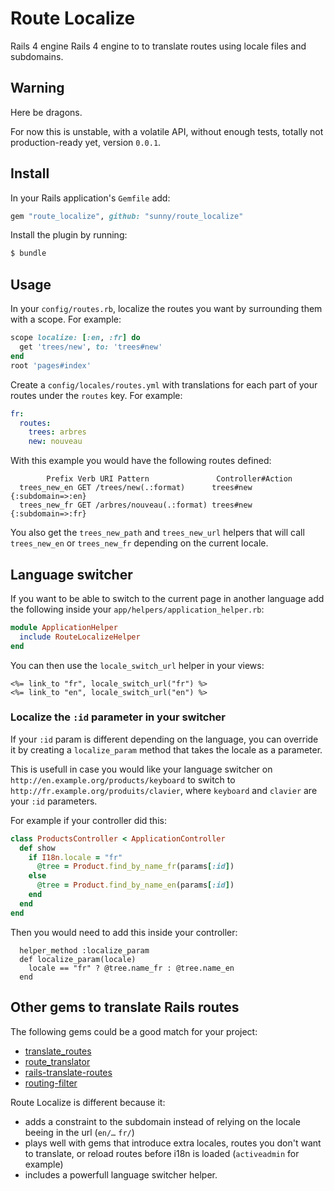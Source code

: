 # Route Localize

Rails 4 engine Rails 4 engine to to translate routes using locale files and subdomains.

## Warning

Here be dragons.

For now this is unstable, with a volatile API, without enough tests,
totally not production-ready yet, version `0.0.1`.


## Install

In your Rails application's `Gemfile` add:

```rb
gem "route_localize", github: "sunny/route_localize"
```

Install the plugin by running:

```sh
$ bundle
```

## Usage

In your `config/routes.rb`, localize the routes you want by surrounding them with a scope. For example:

```rb
scope localize: [:en, :fr] do
  get 'trees/new', to: 'trees#new'
end
root 'pages#index'
```

Create a `config/locales/routes.yml` with translations for each part of your routes under the `routes` key. For example:

```yml
fr:
  routes:
    trees: arbres
    new: nouveau
```

With this example you would have the following routes defined:

            Prefix Verb URI Pattern               Controller#Action
      trees_new_en GET /trees/new(.:format)      trees#new {:subdomain=>:en}
      trees_new_fr GET /arbres/nouveau(.:format) trees#new {:subdomain=>:fr}

You also get the `trees_new_path` and `trees_new_url` helpers that will call
`trees_new_en` or `trees_new_fr` depending on the current locale.


## Language switcher

If you want to be able to switch to the current page in another language
add the following inside your `app/helpers/application_helper.rb`:

```rb
module ApplicationHelper
  include RouteLocalizeHelper
end
```

You can then use the `locale_switch_url` helper in your views:

```erb
<%= link_to "fr", locale_switch_url("fr") %>
<%= link_to "en", locale_switch_url("en") %>
```

### Localize the `:id` parameter in your switcher

If your `:id` param is different depending on the language, you can override
it by creating a `localize_param` method that takes the locale as a parameter.

This is usefull in case you would like your language switcher on
`http://en.example.org/products/keyboard` to switch to `http://fr.example.org/produits/clavier`,
where `keyboard` and `clavier` are your `:id` parameters.

For example if your controller did this:

```rb
class ProductsController < ApplicationController
  def show
    if I18n.locale = "fr"
      @tree = Product.find_by_name_fr(params[:id])
    else
      @tree = Product.find_by_name_en(params[:id])
    end
  end
end
```

Then you would need to add this inside your controller:

```
  helper_method :localize_param
  def localize_param(locale)
    locale == "fr" ? @tree.name_fr : @tree.name_en
  end
```


## Other gems to translate Rails routes

The following gems could be a good match for your project:

- [translate_routes](https://github.com/raul/translate_routes)
- [route_translator](https://github.com/enriclluelles/route_translator/)
- [rails-translate-routes](https://github.com/francesc/rails-translate-routes/)
- [routing-filter](https://github.com/svenfuchs/routing-filter)

Route Localize is different because it:

- adds a constraint to the subdomain instead of relying on the locale beeing in the url (`en/…` `fr/`)
- plays well with gems that introduce extra locales, routes you don't want to translate, or reload routes before i18n is loaded (`activeadmin` for example)
- includes a powerfull language switcher helper.

